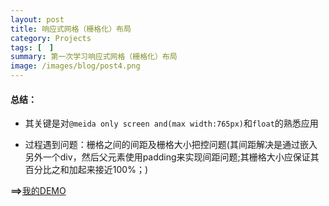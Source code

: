 ```yaml
---
layout: post
title: 响应式网格（栅格化）布局
category: Projects
tags: [　]
summary: 第一次学习响应式网格（栅格化）布局
image: /images/blog/post4.png
---
```


#### 总结：

+ 其关键是对`@meida only screen and(max width:765px)`和`float`的熟悉应用

+ 过程遇到问题：栅格之间的间距及栅格大小把控问题(其间距解决是通过嵌入另外一个div，然后父元素使用padding来实现间距问题;其栅格大小应保证其百分比之和加起来接近100%；)

**==>**[我的DEMO](http://royluck.github.io/demo/task8/)


